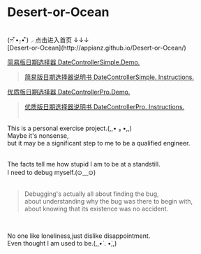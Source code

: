 # Desert-or-Ocean
<br/>
(ෆ ͒•∘̬• ͒)◞ 点击进入首页 ↓↓↓<br/>
[Desert-or-Ocean](http://appianz.github.io/Desert-or-Ocean/) <br/>

[简易版日期选择器 DateControllerSimple.Demo.](http://appianz.github.io/Desert-or-Ocean/DateSelectorSimple.html) 
<br/>
>  [简易版日期选择器说明书 DateControllerSimple. Instructions.](https://github.com/AppianZ/Desert-or-Ocean/tree/master/AppianZ/productions/DateControllerPro)


[优质版日期选择器 DateControllerPro.Demo.](http://appianz.github.io/Desert-or-Ocean/DateSelectorPro.html) 
<br/>
>  [优质版日期选择器说明书 DateControllerPro. Instructions.](https://github.com/AppianZ/Desert-or-Ocean/tree/master/AppianZ/productions/DateControllerSimple)
<br/><br/>



This is a personal exercise project.(,,• ₃ •,,)<br/>
Maybe it's nonsense,<br/>
but it may be a significant step to me to be a qualified engineer.<br/><br/>

The facts tell me how stupid I am to be at a standstill.<br/>
I need to debug myself.(⊙﹏⊙)
<br/><br/>

> Debugging's actually all about finding the bug,<br/>
> about understanding why the bug was there to begin with,<br/>
> about knowing that its existence was no accident.<br/>

<br/>

No one like loneliness,just dislike disappointment.<br/>
Even thought I am used to be.(,,•́ . •̀,,)

